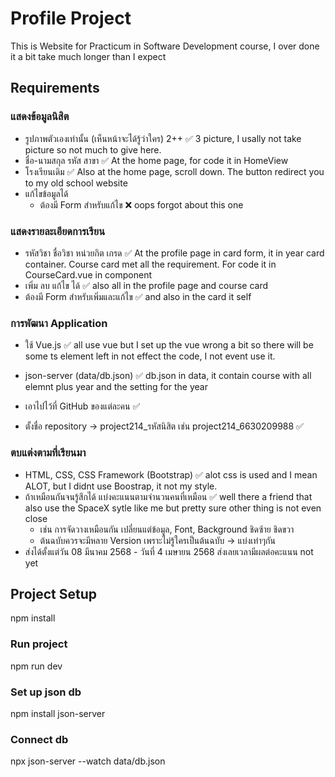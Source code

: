 # Profile Project
This is Website for Practicum in Software Development course, I over done it a bit take much longer than I expect

## Requirements
### แสดงข้อมูลนิสิต 
- รูปภาพตัวเองเท่านั้น (เห็นหน้าจะได้รู้ว่าใคร) 2++ ✅ 3 picture, I usally not take picture so not much to give here.  
- ชื่อ-นามสกุล รหัส สาขา ✅ At the home page, for code it in HomeView  
- โรงเรียนเดิม ✅ Also at the home page, scroll down. The button redirect you to my old school website  
- แก้ไขข้อมูลได้  
  - ต้องมี Form สำหรับแก้ไข  ❌ oops forgot about this one

### แสดงรายละเอียดการเรียน
- รหัสวิชา ชื่อวิชา หน่วยกิต เกรด ✅ At the profile page in card form, it in year card container. Course card met all the requirement. For code it in CourseCard.vue in component  
- เพิ่ม ลบ แก้ไข ได้ ✅ also all in the profile page and course card  
- ต้องมี Form สำหรับเพิ่มและแก้ไข ✅ and also in the card it self  

### การพัฒนา Application
- ใช้ Vue.js ✅ all use vue but I set up the vue wrong a bit so there will be some ts element left in not effect the code, I not event use it.  
- json-server (data/db.json) ✅ db.json in data, it contain course with all elemnt plus year and the setting for the year  

- เอาไปไว้ที่ GitHub ของแต่ละคน ✅  
- ตั้งชื่อ repository → project214_รหัสนิสิต เช่น project214_6630209988 ✅  

### ตบแต่งตามที่เรียนมา 
- HTML, CSS, CSS Framework (Bootstrap) ✅ alot css is used and I mean ALOT, but I didnt use Boostrap, it not my style.  
- ถ้าเหมือนกันจนรู้สึกได้ แบ่งคะแนนตามจำนวนคนที่เหมือน ✅ well there a friend that also use the SpaceX sytle like me but pretty sure other thing is not even close  
  - เช่น การจัดวางเหมือนกัน เปลี่ยนแต่ข้อมูล, Font, Background ชิดซ้าย ชิดขวา  
  - ต้นฉบับควรจะมีหลาย Version เพราะไม่รู้ใครเป็นต้นฉบับ → แบ่งเท่าๆกัน  
- ส่งได้ตั้งแต่วัน 08 มีนาคม 2568 - วันที่ 4 เมษายน 2568 ส่งเลยเวลามีผลต่อคะแนน not yet  

## Project Setup

npm install

### Run project

npm run dev

### Set up json db

npm install json-server

### Connect db

npx json-server --watch data/db.json
